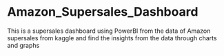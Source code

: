 # Amazon_Supersales_Dashboard
This is a supersales dashboard using PowerBI from the data of Amazon supersales from kaggle and find the insights from the data through charts and graphs
